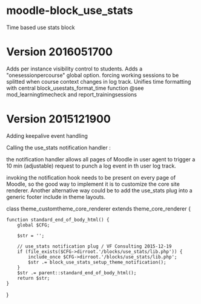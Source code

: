 moodle-block_use_stats
======================

Time based use stats block

Version 2016051700
=======================
Adds per instance visibility control to students.
Adds a "onesessionpercourse" global option. forcing working sessions to be splitted when course
context changes in log track.
Unifies time formatting with central block_usestats_format_time function @see mod_learningtimecheck and
report_trainingsessions

Version 2015121900
=======================
Adding keepalive event handling

Calling the use_stats notification handler :

the notification handler allows all pages of Moodle in user agent to trigger a 10 min (adjustable)
request to punch a log event in th user log track.

invoking the notification hook needs to be present on every page of Moodle, so the good
way to implement it is to customize the core site renderer. Another alternative way could be to add 
the use_stats plug into a generic footer include in theme layouts.

class theme_customtheme_core_renderer extends theme_core_renderer {

    function standard_end_of_body_html() {
        global $CFG;

        $str = '';

        // use_stats notification plug / VF Consulting 2015-12-19
        if (file_exists($CFG->dirroot.'/blocks/use_stats/lib.php')) {
            include_once $CFG->dirroot.'/blocks/use_stats/lib.php';
            $str .= block_use_stats_setup_theme_notification();
        }
        $str .= parent::standard_end_of_body_html();
        return $str;
    }
}